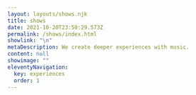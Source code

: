 ```yaml
---
layout: layouts/shows.njk
title: shows
date: 2021-10-20T23:50:29.573Z
permalink: /shows/index.html
showlink: "\n"
metaDescription: We create deeper experiences with music.
content: null
showimage: ""
eleventyNavigation:
  key: experiences
  order: 1
---
```

